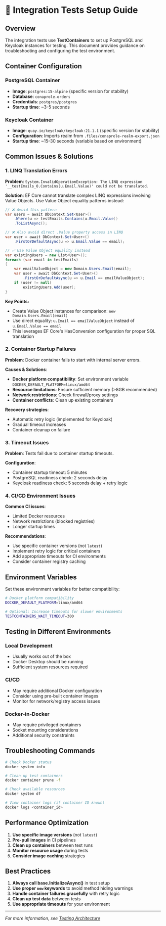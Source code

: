 # 🧪 Integration Tests Setup Guide

## Overview

The integration tests use **TestContainers** to set up PostgreSQL and Keycloak instances for testing. This document provides guidance on troubleshooting and configuring the test environment.

## Container Configuration

### PostgreSQL Container

- **Image**: `postgres:15-alpine` (specific version for stability)
- **Database**: `conaprole.orders`
- **Credentials**: `postgres/postgres`
- **Startup time**: ~3-5 seconds

### Keycloak Container

- **Image**: `quay.io/keycloak/keycloak:21.1.1` (specific version for stability)
- **Configuration**: Imports realm from `.files/conaprole-realm-export.json`
- **Startup time**: ~15-30 seconds (variable based on environment)

## Common Issues & Solutions

### 1. LINQ Translation Errors

**Problem**: `System.InvalidOperationException: The LINQ expression '__testEmails_0.Contains(u.Email.Value)' could not be translated.`

**Solution**: EF Core cannot translate complex LINQ expressions involving Value Objects. Use Value Object equality patterns instead:

```csharp
// ❌ Avoid this pattern
var users = await DbContext.Set<User>()
    .Where(u => testEmails.Contains(u.Email.Value))
    .ToListAsync();

// ❌ Also avoid direct .Value property access in LINQ
var user = await DbContext.Set<User>()
    .FirstOrDefaultAsync(u => u.Email.Value == email);

// ✅ Use Value Object equality instead
var existingUsers = new List<User>();
foreach (var email in testEmails)
{
    var emailValueObject = new Domain.Users.Email(email);
    var user = await DbContext.Set<User>()
        .FirstOrDefaultAsync(u => u.Email == emailValueObject);
    if (user != null)
        existingUsers.Add(user);
}
```

**Key Points:**

- Create Value Object instances for comparison: `new Domain.Users.Email(email)`
- Use direct equality: `u.Email == emailValueObject` instead of `u.Email.Value == email`
- This leverages EF Core's HasConversion configuration for proper SQL translation

### 2. Container Startup Failures

**Problem**: Docker container fails to start with internal server errors.

**Causes & Solutions**:

- **Docker platform compatibility**: Set environment variable `DOCKER_DEFAULT_PLATFORM=linux/amd64`
- **Resource limitations**: Ensure sufficient memory (>8GB recommended)
- **Network restrictions**: Check firewall/proxy settings
- **Container conflicts**: Clean up existing containers

**Recovery strategies**:

- Automatic retry logic (implemented for Keycloak)
- Gradual timeout increases
- Container cleanup on failure

### 3. Timeout Issues

**Problem**: Tests fail due to container startup timeouts.

**Configuration**:

- Container startup timeout: 5 minutes
- PostgreSQL readiness check: 2 seconds delay
- Keycloak readiness check: 5 seconds delay + retry logic

### 4. CI/CD Environment Issues

**Common CI issues**:

- Limited Docker resources
- Network restrictions (blocked registries)
- Longer startup times

**Recommendations**:

- Use specific container versions (not `latest`)
- Implement retry logic for critical containers
- Add appropriate timeouts for CI environments
- Consider container registry caching

## Environment Variables

Set these environment variables for better compatibility:

```bash
# Docker platform compatibility
DOCKER_DEFAULT_PLATFORM=linux/amd64

# Optional: Increase timeouts for slower environments
TESTCONTAINERS_WAIT_TIMEOUT=300
```

## Testing in Different Environments

### Local Development

- Usually works out of the box
- Docker Desktop should be running
- Sufficient system resources required

### CI/CD

- May require additional Docker configuration
- Consider using pre-built container images
- Monitor for network/registry access issues

### Docker-in-Docker

- May require privileged containers
- Socket mounting considerations
- Additional security constraints

## Troubleshooting Commands

```bash
# Check Docker status
docker system info

# Clean up test containers
docker container prune -f

# Check available resources
docker system df

# View container logs (if container ID known)
docker logs <container_id>
```

## Performance Optimization

1. **Use specific image versions** (not `latest`)
2. **Pre-pull images** in CI pipelines
3. **Clean up containers** between test runs
4. **Monitor resource usage** during tests
5. **Consider image caching** strategies

## Best Practices

1. **Always call base.InitializeAsync()** in test setup
2. **Use proper `new` keywords** to avoid method hiding warnings
3. **Handle container failures gracefully** with retry logic
4. **Clean up test data** between tests
5. **Use appropriate timeouts** for your environment

---

*For more information, see [Testing Architecture](../testing/testing-architecture.md)*
